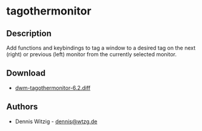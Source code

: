 tagothermonitor
===============

Description
-----------
Add functions and keybindings to tag a window to a desired tag on the next (right) or previous (left) monitor from the currently selected monitor.

Download
--------
* [dwm-tagothermonitor-6.2.diff](dwm-tagothermonitor-6.2.diff)

Authors
-------
* Dennis Witzig - <dennis@wtzg.de>
